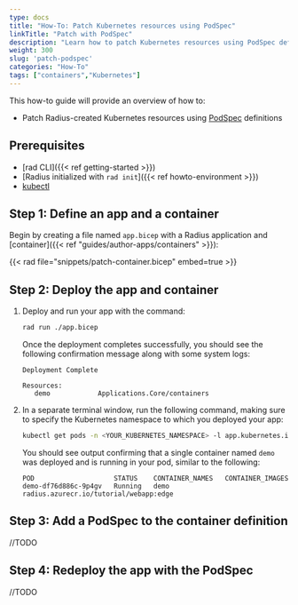 ```yaml
---
type: docs
title: "How-To: Patch Kubernetes resources using PodSpec"
linkTitle: "Patch with PodSpec"
description: "Learn how to patch Kubernetes resources using PodSpec definitions"
weight: 300
slug: 'patch-podspec'
categories: "How-To"
tags: ["containers","Kubernetes"]
---
```


This how-to guide will provide an overview of how to:

- Patch Radius-created Kubernetes resources using [PodSpec](https://kubernetes.io/docs/reference/kubernetes-api/workload-resources/pod-v1/#PodSpec) definitions

## Prerequisites

- [rad CLI]({{< ref getting-started >}})
- [Radius initialized with `rad init`]({{< ref howto-environment >}})
- [kubectl](https://kubernetes.io/docs/tasks/tools/install-kubectl/)

## Step 1: Define an app and a container

Begin by creating a file named `app.bicep` with a Radius application and [container]({{< ref "guides/author-apps/containers" >}}):

{{< rad file="snippets/patch-container.bicep" embed=true >}}

## Step 2: Deploy the app and container

1. Deploy and run your app with the command:

   ```bash
   rad run ./app.bicep
   ```

   Once the deployment completes successfully, you should see the following confirmation message along with some system logs:

   ```
   Deployment Complete

   Resources:
      demo            Applications.Core/containers
   ```

2. In a separate terminal window, run the following command, making sure to specify the Kubernetes namespace to which you deployed your app:

   ```bash
   kubectl get pods -n <YOUR_KUBERNETES_NAMESPACE> -l app.kubernetes.io/name=demo -o custom-columns=POD:.metadata.name,STATUS:.status.phase,CONTAINER_NAMES:spec.containers[:].name,CONTAINER_IMAGES:spec.containers[:].image
   ```

   You should see output confirming that a single container named `demo` was deployed and is running in your pod, similar to the following:

   ```
   POD                    STATUS    CONTAINER_NAMES   CONTAINER_IMAGES
   demo-df76d886c-9p4gv   Running   demo              radius.azurecr.io/tutorial/webapp:edge
   ```

## Step 3: Add a PodSpec to the container definition

//TODO

## Step 4: Redeploy the app with the PodSpec

//TODO